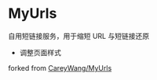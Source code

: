 # MyUrls

自用短链接服务，用于缩短 URL 与短链接还原

- 调整页面样式

forked from [CareyWang/MyUrls](https://github.com/CareyWang/MyUrls)
